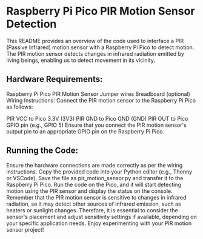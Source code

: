 # Raspberry Pi Pico PIR Motion Sensor Detection
This README provides an overview of the code used to interface a PIR (Passive Infrared) motion sensor with a Raspberry Pi Pico to detect motion. The PIR motion sensor detects changes in infrared radiation emitted by living beings, enabling us to detect movement in its vicinity.

## Hardware Requirements:
Raspberry Pi Pico
PIR Motion Sensor
Jumper wires
Breadboard (optional)
Wiring Instructions:
Connect the PIR motion sensor to the Raspberry Pi Pico as follows:

PIR VCC to Pico 3.3V (3V3)
PIR GND to Pico GND (GND)
PIR OUT to Pico GPIO pin (e.g., GPIO 5)
Ensure that you connect the PIR motion sensor's output pin to an appropriate GPIO pin on the Raspberry Pi Pico.


## Running the Code:
Ensure the hardware connections are made correctly as per the wiring instructions.
Copy the provided code into your Python editor (e.g., Thonny or VSCode).
Save the file as pir_motion_sensor.py and transfer it to the Raspberry Pi Pico.
Run the code on the Pico, and it will start detecting motion using the PIR sensor and display the status on the console.
Remember that the PIR motion sensor is sensitive to changes in infrared radiation, so it may detect other sources of infrared emission, such as heaters or sunlight changes. Therefore, it is essential to consider the sensor's placement and adjust sensitivity settings if available, depending on your specific application needs. Enjoy experimenting with your PIR motion sensor project!






